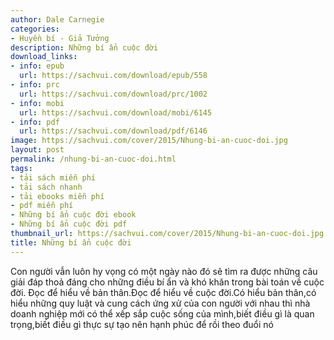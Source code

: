 ```yaml
---
author: Dale Carnegie
categories:
- Huyền bí - Giả Tưởng
description: Những bí ẩn cuộc đời
download_links:
- info: epub
  url: https://sachvui.com/download/epub/558
- info: prc
  url: https://sachvui.com/download/prc/1002
- info: mobi
  url: https://sachvui.com/download/mobi/6145
- info: pdf
  url: https://sachvui.com/download/pdf/6146
image: https://sachvui.com/cover/2015/Nhung-bi-an-cuoc-doi.jpg
layout: post
permalink: /nhung-bi-an-cuoc-doi.html
tags:
- tải sách miễn phí
- tải sách nhanh
- tải ebooks miễn phí
- pdf miễn phí
- Những bí ẩn cuộc đời ebook
- Những bí ẩn cuộc đời pdf
thumbnail_url: https://sachvui.com/cover/2015/Nhung-bi-an-cuoc-doi.jpg
title: Những bí ẩn cuộc đời
---
```


 <div class="item-desc text-justify"> <p>Con người vẫn luôn hy vọng có một ngày nào đó sẽ tìm ra được những câu giải đáp thoả đáng cho những điều bí ẩn và khó khăn trong bài toán về cuộc đời. Đọc để hiểu về bản thân.Đọc để hiểu về cuộc đời.Có hiểu bản thân,có hiểu những quy luật và cung cách ứng xử của con người với nhau thì nhà doanh nghiệp mới có thể xếp sắp cuộc sống của mình,biết điều gì là quan trọng,biết điều gì thực sự tạo nên hạnh phúc để rồi theo đuổi nó</p> </div>